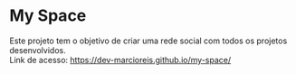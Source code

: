 # My Space
Este projeto tem o objetivo de criar uma rede social com todos os projetos desenvolvidos.<br>
Link de acesso: https://dev-marcioreis.github.io/my-space/
